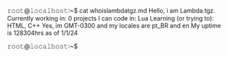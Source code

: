 𝚛𝚘𝚘𝚝@𝚕𝚘𝚌𝚊𝚕𝚑𝚘𝚜𝚝:~$ cat whoislambdatgz.md
Hello, i am Lambda.tgz. 
Currently working in: 0 projects
I can code in: Lua
Learning (or trying to): HTML, C++
Yes, im GMT-0300 and my locales are pt_BR and en 
My uptime is 128304hrs as of 1/1/24

𝚛𝚘𝚘𝚝@𝚕𝚘𝚌𝚊𝚕𝚑𝚘𝚜𝚝:~$
